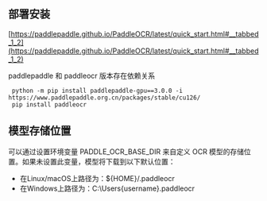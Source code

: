 ## 部署安装

[https://paddlepaddle.github.io/PaddleOCR/latest/quick_start.html#__tabbed_1_2](https://paddlepaddle.github.io/PaddleOCR/latest/quick_start.html#__tabbed_1_2)

paddlepaddle 和 paddleocr 版本存在依赖关系

```shell
 python -m pip install paddlepaddle-gpu==3.0.0 -i https://www.paddlepaddle.org.cn/packages/stable/cu126/
 pip install paddleocr
```

## 模型存储位置

可以通过设置环境变量 PADDLE_OCR_BASE_DIR 来自定义 OCR 模型的存储位置。如果未设置此变量，模型将下载到以下默认位置：

* 在Linux/macOS上路径为：${HOME}/.paddleocr
* 在Windows上路径为：C:\Users\{username}\.paddleocr

